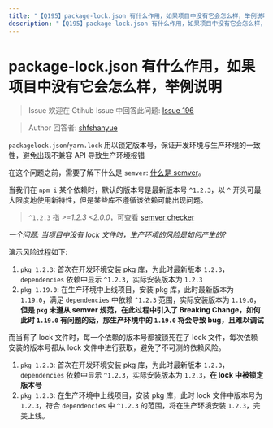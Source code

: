 ```yaml
---
title: "【Q195】package-lock.json 有什么作用，如果项目中没有它会怎么样，举例说明 | 前端工程化高频面试题"
description: "【Q195】package-lock.json 有什么作用，如果项目中没有它会怎么样，举例说明 字节跳动面试题、阿里腾讯面试题、美团小米面试题。"
---
```


# package-lock.json 有什么作用，如果项目中没有它会怎么样，举例说明

> Issue
> 欢迎在 Gtihub Issue 中回答此问题: [Issue 196](https://github.com/shfshanyue/Daily-Question/issues/196)

> Author
> 回答者: [shfshanyue](https://github.com/shfshanyue)

`packagelock.json`/`yarn.lock` 用以锁定版本号，保证开发环境与生产环境的一致性，避免出现不兼容 API 导致生产环境报错

在这个问题之前，需要了解下什么是 `semver`: [什么是 semver](https://github.com/shfshanyue/Daily-Question/issues/534)。

当我们在 `npm i` 某个依赖时，默认的版本号是最新版本号 `^1.2.3`，以 `^` 开头可最大限度地使用新特性，但是某些库不遵循该依赖可能出现问题。

> `^1.2.3` 指 _>=1.2.3 <2.0.0_，可查看 [semver checker](https://devtool.tech/semver)

_一个问题: 当项目中没有 lock 文件时，生产环境的风险是如何产生的?_

演示风险过程如下:

1. `pkg 1.2.3`: 首次在开发环境安装 pkg 库，为此时最新版本 `1.2.3`，`dependencies` 依赖中显示 `^1.2.3`，实际安装版本为 `1.2.3`
1. `pkg 1.19.0`: 在生产环境中上线项目，安装 pkg 库，此时最新版本为 `1.19.0`，满足 `dependencies` 中依赖 `^1.2.3` 范围，实际安装版本为 `1.19.0`，**但是 `pkg` 未遵从 semver 规范，在此过程中引入了 Breaking Change，如何此时 `1.19.0` 有问题的话，那生产环境中的 `1.19.0` 将会导致 bug，且难以调试**

而当有了 lock 文件时，每一个依赖的版本号都被锁死在了 lock 文件，每次依赖安装的版本号都从 lock 文件中进行获取，避免了不可测的依赖风险。

1. `pkg 1.2.3`: 首次在开发环境安装 pkg 库，为此时最新版本 `1.2.3`，`dependencies` 依赖中显示 `^1.2.3`，实际安装版本为 `1.2.3`，**在 lock 中被锁定版本号**
1. `pkg 1.2.3`: 在生产环境中上线项目，安装 pkg 库，此时 lock 文件中版本号为 `1.2.3`，符合 `dependencies` 中 `^1.2.3` 的范围，将在生产环境安装 `1.2.3`，完美上线。

